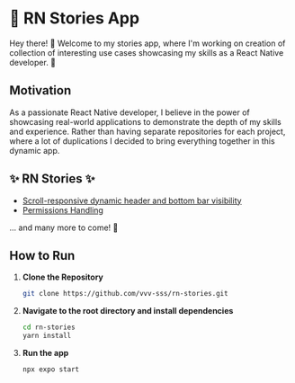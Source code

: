 # 📱 RN Stories App

Hey there! 👋 Welcome to my stories app, where I'm working on creation of collection of interesting use cases showcasing my skills as a React Native developer. 🚀

## Motivation

As a passionate React Native developer, I believe in the power of showcasing real-world applications to demonstrate the depth of my skills and experience. Rather than having separate repositories for each project, where a lot of duplications I decided to bring everything together in this dynamic app.

## ✨ RN Stories ✨

- [Scroll-responsive dynamic header and bottom bar visibility](./docs//hide-bars-on-scroll.md)
- [Permissions Handling](./docs//permissions.md)

... and many more to come! 🚀

## How to Run

1. **Clone the Repository**

   ```bash
   git clone https://github.com/vvv-sss/rn-stories.git

   ```

2. **Navigate to the root directory and install dependencies**

   ```bash
   cd rn-stories
   yarn install

   ```

3. **Run the app**

   ```bash
   npx expo start


   ```
